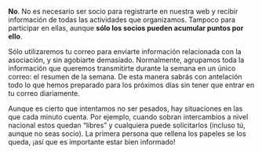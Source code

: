 **No**. No es necesario ser socio para registrarte en nuestra web y recibir información de todas las actividades que organizamos. Tampoco para participar en ellas, aunque **sólo los socios pueden acumular puntos por ello**.

Sólo utilizaremos tu correo para enviarte información relacionada con la asociación, y sin agobiarte demasiado. Normalmente, agrupamos toda la información que queremos transmitirte durante la semana en un único correo: el resumen de la semana. De esta manera sabrás con antelación todo lo que hemos preparado para los próximos días sin tener que entrar en tu correo diariamente.

Aunque es cierto que intentamos no ser pesados, hay situaciones en las que cada minuto cuenta. Por ejemplo, cuando sobran intercambios a nivel nacional estos quedan “libres” y cualquiera puede solicitarlos (incluso tú, aunque no seas socio). La primera persona que rellena los papeles se los queda, ¡así que es importante estar bien informado!
